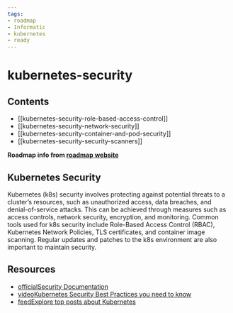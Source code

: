 ```yaml
---
tags:
- roadmap
- Informatic
- kubernetes
- ready
---
```

# kubernetes-security

## Contents

- [[kubernetes-security-role-based-access-control]]
- [[kubernetes-security-network-security]]
- [[kubernetes-security-container-and-pod-security]]
- [[kubernetes-security-security-scanners]]

__Roadmap info from [roadmap website](https://roadmap.sh/kubernetes/security)__

## Kubernetes Security

Kubernetes (k8s) security involves protecting against potential threats to a cluster’s resources, such as unauthorized access, data breaches, and denial-of-service attacks. This can be achieved through measures such as access controls, network security, encryption, and monitoring. Common tools used for k8s security include Role-Based Access Control (RBAC), Kubernetes Network Policies, TLS certificates, and container image scanning. Regular updates and patches to the k8s environment are also important to maintain security.

## Resources

- [officialSecurity Documentation](https://kubernetes.io/docs/concepts/security/)
- [videoKubernetes Security Best Practices you need to know](https://www.youtube.com/watch?v=oBf5lrmquYI)
- [feedExplore top posts about Kubernetes](https://app.daily.dev/tags/kubernetes?ref=roadmapsh)
